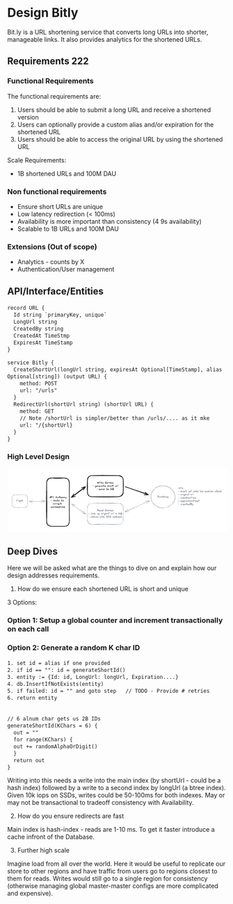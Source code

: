 
# Design Bitly

Bit.ly is a URL shortening service that converts long URLs into shorter, manageable links. It also provides analytics for the shortened URLs.

## Requirements 222

### Functional Requirements

The functional requirements are:

1.  Users should be able to submit a long URL and receive a shortened version
2.  Users can optionally provide a custom alias and/or expiration for the shortened URL
3.  Users should be able to access the original URL by using the shortened URL

Scale Requirements:

* 1B shortened URLs and 100M DAU

### Non functional requirements

* Ensure short URLs are unique
* Low latency redirection (< 100ms)
* Availability is more important than consistency (4 9s availability)
* Scalable to 1B URLs and 100M DAU

### Extensions (Out of scope)

* Analytics - counts by X
* Authentication/User management

## API/Interface/Entities

```
record URL {
  Id string `primaryKey, unique`
  LongUrl string    
  CreatedBy string
  CreatedAt TimeStmp
  ExpiresAt TimeStamp
}
```

```
service Bitly {
  CreateShortUrl(longUrl string, expiresAt Optional[TimeStamp], alias Optional[string]) (output URL) {
    method: POST
    url: "/urls"
  }
  RedirectUrl(shortUrl string) (shortUrl URL) { 
    method: GET
    // Note /shortUrl is simpler/better than /urls/.... as it mke
    url: "/{shortUrl}
  }
}
```

### High Level Design

![alt High Level Design](./hld.png "High Level Design")

## Deep Dives

Here we will be asked what are the things to dive on and explain how our design addresses requirements.

1. How do we ensure each shortened URL is short and unique

3 Options:

### Option 1: Setup a global counter and increment transactionally on each call

### Option 2: Generate a random K char ID

```
1. set id = alias if one provided
2. if id == "": id = generateShortId()
3. entity := {Id: id, LongUrl: longUrl, Expiration....}
4. db.InsertIfNotExists(entity)
5. if failed: id = "" and goto step   // TODO - Provide # retries
6. return entity


// 6 alnum char gets us 2B IDs
generateShortId(KChars = 6) {
  out = ""
  for range(KChars) {
  out += randomAlphaOrDigit()
  }
  return out
}
```

Writing into this needs a write into the main index (by shortUrl - could be a hash index) followed by a write to a second index by longUrl (a btree index).
Given 10k iops on SSDs, writes could be 50-100ms for both indexes.   May or may not be transactional to tradeoff consistency with Availability.

2. How do you ensure redirects are fast

Main index is hash-index - reads are 1-10 ms.   To get it faster introduce a cache infront of the Database.

3. Further high scale

Imagine load from all over the world.   Here it would be useful to replicate our store to other regions and have traffic from users go to regions closest to them for reads.  Writes would still go to a single region for consistency (otherwise managing global master-master configs are more complicated and expensive).
